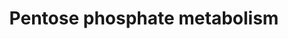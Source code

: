 ---
annotations:
- id: PW:0000045
  parent: classic metabolic pathway
  type: Pathway Ontology
  value: pentose phosphate pathway
authors:
- Kdahlquist
- MaintBot
- MartijnVanIersel
- Khanspers
- AdrienDefay
- AlexanderPico
- Ddigles
- Egonw
- Mkutmon
- DeSl
- Fehrhart
- Eweitz
- Marvin M2
citedin:
- link: PMC9015122
  title: Understanding signaling and metabolic paths using semantified and harmonized
    information about biological interactions (2022)
- link: PMC6993862
  title: Proteostasis regulators modulate proteasomal activity and gene expression
    to attenuate multiple phenotypes in Fabry disease (2020)
- link: PMC4936987
  title: Transcriptional reprogramming of metabolic pathways in critically ill patients
    (2016)
- link: PMC4381708
  title: Analysis and interpretation of transcriptomic data obtained from extended
    Warburg effect genes in patients with clear cell renal cell carcinoma (2015)
description: Pentose phosphate, phosphogluconate, or hexose monophsphate pathway oxidizes
  glucose-6-phosphate to fructose-6-phosphate and glyceraldehyde-3-P. NADP+ is the
  electron acceptor. The pathways yields NADPH as well as 5, 4, and 7 carbon intermediaries
  for synthesis of nucleotides.   Proteins on this pathway have targeted assays available
  via the [https://assays.cancer.gov/available_assays?wp_id=WP134 CPTAC Assay Portal]
last-edited: 2021-05-27
ndex: bb832fcc-8b60-11eb-9e72-0ac135e8bacf
organisms:
- Homo sapiens
redirect_from:
- /index.php/Pathway:WP134
- /instance/WP134
- /instance/WP134_rr118339
revision: r118339
schema-jsonld:
- '@context': https://schema.org/
  '@id': https://wikipathways.github.io/pathways/WP134.html
  '@type': Dataset
  creator:
    '@type': Organization
    name: WikiPathways
  description: Pentose phosphate, phosphogluconate, or hexose monophsphate pathway
    oxidizes glucose-6-phosphate to fructose-6-phosphate and glyceraldehyde-3-P. NADP+
    is the electron acceptor. The pathways yields NADPH as well as 5, 4, and 7 carbon
    intermediaries for synthesis of nucleotides.   Proteins on this pathway have targeted
    assays available via the [https://assays.cancer.gov/available_assays?wp_id=WP134
    CPTAC Assay Portal]
  keywords:
  - 6-Phosphogluconate
  - 6-Phosphonoglucono-delta-lactone
  - D-Ribose-5-Phosphate
  - Erythrose-4-Phosphate
  - Fructose-6-Phosphate
  - G6PD
  - Glucose-6-Phosphate
  - Glyceraldehyde-3-phosphate
  - PGD
  - PGLS
  - RPE
  - RPIA
  - Ribulose-5-Phosphate
  - Sedoheptulose-7-Phosphate
  - TALDO1
  - TKT
  - Xylulose-5-Phosphate
  license: CC0
  name: Pentose phosphate metabolism
seo: CreativeWork
title: Pentose phosphate metabolism
wpid: WP134
---